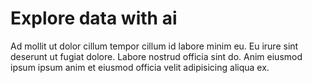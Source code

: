 # Explore data with ai

Ad mollit ut dolor cillum tempor cillum id labore minim eu. Eu irure sint deserunt ut fugiat dolore. Labore nostrud officia sint do. Anim eiusmod ipsum ipsum anim et eiusmod officia velit adipisicing aliqua ex.